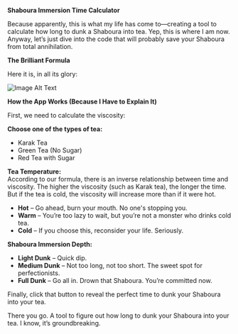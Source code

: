 **Shaboura Immersion Time Calculator**

Because apparently, this is what my life has come to—creating a tool to calculate how long to dunk a Shaboura into tea. Yep, this is where I am now. Anyway, let’s just dive into the code that will probably save your Shaboura from total annihilation.

**The Brilliant Formula**

Here it is, in all its glory:

![Image Alt Text](https://github.com/Mai-00048/Shaboura-Immersion-Time-Calculator/blob/main/images/fourmla.png)


**How the App Works (Because I Have to Explain It)**

First, we need to calculate the viscosity:

**Choose one of the types of tea:**
- Karak Tea
- Green Tea (No Sugar)
- Red Tea with Sugar

**Tea Temperature:**  
According to our formula, there is an inverse relationship between time and viscosity. The higher the viscosity (such as Karak tea), the longer the time. But if the tea is cold, the viscosity will increase more than if it were hot.

- **Hot** – Go ahead, burn your mouth. No one's stopping you.
- **Warm** – You’re too lazy to wait, but you’re not a monster who drinks cold tea.
- **Cold** – If you choose this, reconsider your life. Seriously.

**Shaboura Immersion Depth:**
- **Light Dunk** – Quick dip.
- **Medium Dunk** – Not too long, not too short. The sweet spot for perfectionists.
- **Full Dunk** – Go all in. Drown that Shaboura. You’re committed now.

Finally, click that button to reveal the perfect time to dunk your Shaboura into your tea.

There you go. A tool to figure out how long to dunk your Shaboura into your tea. I know, it’s groundbreaking.
